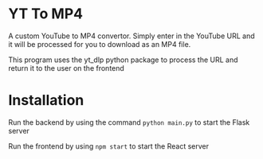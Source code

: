 # YT To MP4

A custom YouTube to MP4 convertor. Simply enter in the YouTube URL and it will be processed for you to download as an MP4 file.

This program uses the yt_dlp python package to process the URL and return it to the user on the frontend

# Installation

Run the backend by using the command `python main.py` to start the Flask server

Run the frontend by using `npm start` to start the React server
